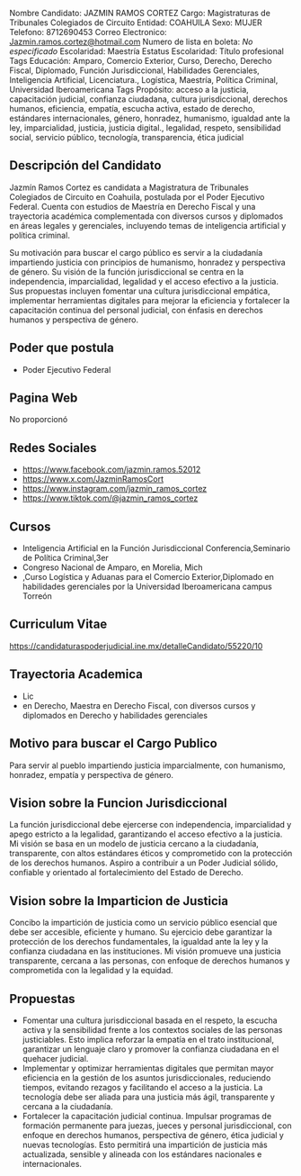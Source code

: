 Nombre Candidato: JAZMIN RAMOS CORTEZ
Cargo: Magistraturas de Tribunales Colegiados de Circuito
Entidad: COAHUILA
Sexo: MUJER
Telefono: 8712690453
Correo Electronico: Jazmin.ramos.cortez@hotmail.com
Numero de lista en boleta: *No especificado*
Escolaridad: Maestría
Estatus Escolaridad: Título profesional
Tags Educación: Amparo, Comercio Exterior, Curso, Derecho, Derecho Fiscal, Diplomado, Función Jurisdiccional, Habilidades Gerenciales, Inteligencia Artificial, Licenciatura., Logística, Maestría, Política Criminal, Universidad Iberoamericana
Tags Propósito: acceso a la justicia, capacitación judicial, confianza ciudadana, cultura jurisdiccional, derechos humanos, eficiencia, empatía, escucha activa, estado de derecho, estándares internacionales, género, honradez, humanismo, igualdad ante la ley, imparcialidad, justicia, justicia digital., legalidad, respeto, sensibilidad social, servicio público, tecnología, transparencia, ética judicial


## Descripción del Candidato 

Jazmín Ramos Cortez es candidata a Magistratura de Tribunales Colegiados de Circuito en Coahuila, postulada por el Poder Ejecutivo Federal. Cuenta con estudios de Maestría en Derecho Fiscal y una trayectoria académica complementada con diversos cursos y diplomados en áreas legales y gerenciales, incluyendo temas de inteligencia artificial y política criminal.

Su motivación para buscar el cargo público es servir a la ciudadanía impartiendo justicia con principios de humanismo, honradez y perspectiva de género. Su visión de la función jurisdiccional se centra en la independencia, imparcialidad, legalidad y el acceso efectivo a la justicia. Sus propuestas incluyen fomentar una cultura jurisdiccional empática, implementar herramientas digitales para mejorar la eficiencia y fortalecer la capacitación continua del personal judicial, con énfasis en derechos humanos y perspectiva de género.


## Poder que postula

- Poder Ejecutivo Federal


## Pagina Web

No proporcionó


## Redes Sociales

- https://www.facebook.com/jazmin.ramos.52012
- https://www.x.com/JazminRamosCort
- https://www.instagram.com/jazmin_ramos_cortez
- https://www.tiktok.com/@jazmin_ramos_cortez


## Cursos

- Inteligencia Artificial en la Función Jurisdiccional   Conferencia,Seminario de Política Criminal,3er
- Congreso Nacional de Amparo, en Morelia, Mich
- ,Curso Logística y Aduanas para el Comercio Exterior,Diplomado en habilidades gerenciales por la Universidad Iberoamericana campus Torreón


## Curriculum Vitae

https://candidaturaspoderjudicial.ine.mx/detalleCandidato/55220/10


## Trayectoria Academica

- Lic
- en Derecho, Maestra en Derecho Fiscal, con diversos cursos y diplomados en Derecho y habilidades gerenciales


## Motivo para buscar el Cargo Publico

Para servir al pueblo impartiendo justicia imparcialmente, con humanismo, honradez, empatía y perspectiva de género.


## Vision sobre la Funcion Jurisdiccional

La función jurisdiccional debe ejercerse con independencia, imparcialidad y apego estricto a la legalidad, garantizando el acceso efectivo a la justicia. Mi visión se basa en un modelo de justicia cercano a la ciudadanía, transparente, con altos estándares éticos y comprometido con la protección de los derechos humanos. Aspiro a contribuir a un Poder Judicial sólido, confiable y orientado al fortalecimiento del Estado de Derecho.


## Vision sobre la Imparticion de Justicia

Concibo la impartición de justicia como un servicio público esencial que debe ser accesible, eficiente y humano. Su ejercicio debe garantizar la protección de los derechos fundamentales, la igualdad ante la ley y la confianza ciudadana en las instituciones. Mi visión promueve una justicia transparente, cercana a las personas, con enfoque de derechos humanos y comprometida con la legalidad y la equidad.


## Propuestas

- Fomentar una cultura jurisdiccional basada en el respeto, la escucha activa y la sensibilidad frente a los contextos sociales de las personas justiciables. Esto implica reforzar la empatía en el trato institucional, garantizar un lenguaje claro y promover la confianza ciudadana en el quehacer judicial.
- Implementar y optimizar herramientas digitales que permitan mayor eficiencia en la gestión de los asuntos jurisdiccionales, reduciendo tiempos, evitando rezagos y facilitando el acceso a la justicia. La tecnología debe ser aliada para una justicia más ágil, transparente y cercana a la ciudadanía.
- Fortalecer la capacitación judicial continua. Impulsar programas de formación permanente para juezas, jueces y personal jurisdiccional, con enfoque en derechos humanos, perspectiva de género, ética judicial y nuevas tecnologías. Esto permitirá una impartición de justicia más actualizada, sensible y alineada con los estándares nacionales e internacionales.

